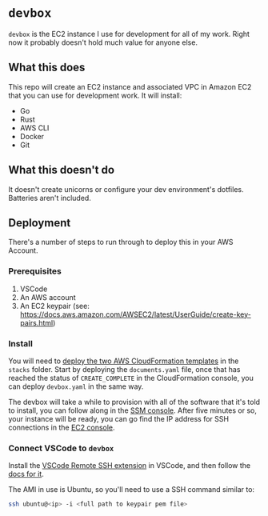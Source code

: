 # `devbox`

`devbox` is the EC2 instance I use for development for all of my work. Right now it probably doesn't hold much value for anyone else.

## What this does
This repo will create an EC2 instance and associated VPC in Amazon EC2 that you can use for development work. It will install:
- Go
- Rust
- AWS CLI
- Docker
- Git

## What this doesn't do
It doesn't create unicorns or configure your dev environment's dotfiles. Batteries aren't included.

## Deployment
There's a number of steps to run through to deploy this in your AWS Account.

### Prerequisites
1. VSCode
3. An AWS account
4. An EC2 keypair (see: https://docs.aws.amazon.com/AWSEC2/latest/UserGuide/create-key-pairs.html)

### Install

You will need to [deploy the two AWS CloudFormation templates](https://docs.aws.amazon.com/AWSCloudFormation/latest/UserGuide/cfn-console-create-stack.html) in the `stacks` folder. 
Start by deploying the `documents.yaml` file, once that has reached the status of `CREATE_COMPLETE` in the CloudFormation console, you can deploy `devbox.yaml` in the same way.

The devbox will take a while to provision with all of the software that it's told to install, you can follow along in the [SSM console](https://eu-west-1.console.aws.amazon.com/systems-manager/state-manager). After five minutes or so, your instance will be ready, you can go find the IP address for SSH connections in the [EC2 console](https://console.aws.amazon.com/ec2/home#Instances:instanceState=running;tag:Name=:devbox;v=3;$case=tags:true%5C,client:false;$regex=tags:false%5C,client:false).

### Connect VSCode to `devbox`

Install the [VSCode Remote SSH extension](https://marketplace.visualstudio.com/items?itemName=ms-vscode-remote.remote-ssh) in VSCode, and then follow the [docs for it](https://code.visualstudio.com/docs/remote/ssh).

The AMI in use is Ubuntu, so you'll need to use a SSH command similar to:
```sh
ssh ubuntu@<ip> -i <full path to keypair pem file>
```
